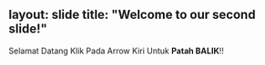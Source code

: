 layout: slide
title: "Welcome to our second slide!"
---
Selamat Datang
Klik Pada Arrow Kiri Untuk **Patah BALIK**!!
